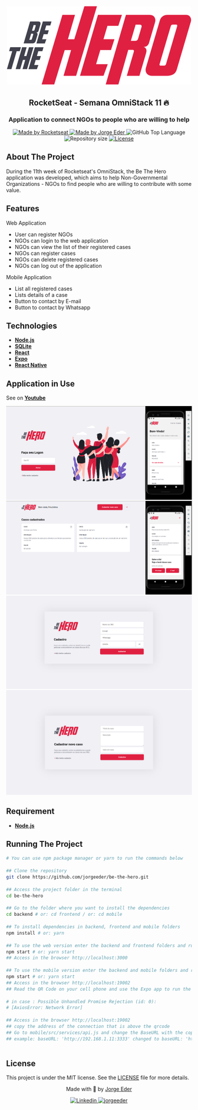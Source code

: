 <div>
  <h1 align="center"> 
    <img alt="logo be the hero" src="./docImages/logo.svg">
  </h1>
  <h2 align="center"> 
  RocketSeat - Semana OmniStack 11 🔥
  </h2>
  <h3 align="center"> 
  Application to connect NGOs to people who are willing to help
  </h3>

  <p align="center">
    <a href="https://rocketseat.com.br">
      <img alt="Made by Rocketseat" src="https://img.shields.io/badge/made%20by-Rocketseat-blueviolet?style=plastic">
    </a>
    <a href="https://github.com/jorgeeder"> 
      <img alt="Made by Jorge Eder" src="https://img.shields.io/badge/solved%20by-Jorge%20Eder-blueviolet?style=plastic">
    </a>
    <img alt="GitHub Top Language" src="https://img.shields.io/github/languages/top/jorgeeder/be-the-hero?color=blue&style=plastic">
    <img alt="Repository size" src="https://img.shields.io/github/repo-size/jorgeeder/be-the-hero?style=plastic"/>
    <a href="https://opensource.org/licenses/MIT">
      <img alt="License" src="https://img.shields.io/badge/license-MIT-brightgreen?style=plastic">
    </a>
  </p>
</div>

## About The Project

During the 11th week of Rocketseat's OmniStack, the Be The Hero application was developed, which aims to help Non-Governmental Organizations - NGOs to find people who are willing to contribute with some value.


## Features

Web Application
 
- User can register NGOs
- NGOs can login to the web application
- NGOs can view the list of their registered cases
- NGOs can register cases
- NGOs can delete registered cases
- NGOs can log out of the application

Mobile Application

- List all registered cases
- Lists details of a case
- Button to contact by E-mail
- Button to contact by Whatsapp


## Technologies

-   **[Node.js](https://nodejs.org/)**
-   **[SQLite](https://www.sqlite.org/)**
-   **[React](https://reactjs.org/)**
-   **[Expo](https://expo.io/)**
-   **[React Native](https://reactnative.dev/)**


## Application in Use

See on  **[Youtube](https://www.youtube.com/watch?v=dFZhJ1uWTmE&list=PLUIvd9-i3UB-83d6xifzWlAuQalJl00cT&index=6
)**

![initialScreen](./docImages/initialScreen.png)
![detailsScreen](./docImages/details.png)
![ongRegistrationScreen](./docImages/ong.png)
![caseRegistrationScreen](./docImages/case.png)

## Requirement

-   **[Node.js](https://nodejs.org/)**


## Running The Project

```bash
# You can use npm package manager or yarn to run the commands below

## Clone the repository
git clone https://github.com/jorgeeder/be-the-hero.git

## Access the project folder in the terminal
cd be-the-hero

## Go to the folder where you want to install the dependencies
cd backend # or: cd frontend / or: cd mobile

## To install dependencies in backend, frontend and mobile folders
npm install # or: yarn

## To use the web version enter the backend and frontend folders and run
npm start # or: yarn start
## Access in the browser http://localhost:3000

## To use the mobile version enter the backend and mobile folders and run
npm start # or: yarn start
## Access in the browser http://localhost:19002
## Read the QR Code on your cell phone and use the Expo app to run the mobile version on your smartphone, or use an Android/iOS emulator to run it on your computer.

# in case : Possible Unhandled Promise Rejection (id: 0):
# [AxiosError: Network Error]

## Access in the browser http://localhost:19002
## copy the address of the connection that is above the qrcode
## Go to mobile/src/services/api.js and change the BaseURL with the copied connection address
## example: baseURL: 'http://192.168.1.11:3333' changed to baseURL: 'http://192.168.10.80:3333'



```
## License

This project is under the MIT license. See the [LICENSE](/LICENSE) file for more details.


<div align="center">
  <p> Made with 💜 by <a href="https://github.com/jorgeeder">Jorge Eder</a> </p>
  <p>
    <a href="https://www.linkedin.com/in/jorgeeder/">
      <img alt="Linkedin" src="https://img.shields.io/badge/-Jorge%20Eder-blue?style=plastic&logo=linkedin&link=https://www.linkedin.com/in/jorgeeder/">
    </a>
    <a href = "mailto:jorgeeder.dev@gmail.com">
      <img alt="jorgeeder" src="https://img.shields.io/badge/-jorgeeder.dev@gmail.com-ff512f?style=plastic&logo=Gmail&logoColor=white&link=mailto:jorgeeder.dev@gmail.com">
    </a>
  </p>
</div>